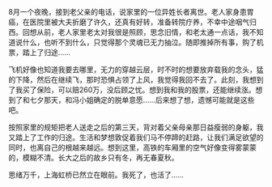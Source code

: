 8月一个夜晚，接到老父亲的电话，说家里的一位异姓长者离世。老人家身患胃癌，在医院里被大夫折磨了许久，还真有好转，准备转院疗养，不幸中途咽气归西。回想从前，老人家里老太对我很是照顾，思念旧情，和老太通一点话，我不知道说什么，也听不到什么，只觉得那个灵魂已无力抽泣。随即推掉所有事，购了机票，踏上了归途…… 

飞机好像也知道我要去哪里，无力的穿越云层，时不时的想要放弃载我的念头，猛的下降，然后在继续飞，那时恐惧占领了上风，我觉得我回不去了。此刻，我想到了我买了保险，可以赔260万，没后顾之忧。想到我和我的股票，还能继续涨。想到了和七夕那天，和冯小姐确定的脱单意愿……后来想了想，遗憾可能就是这些吧。

 按照家里的规矩把老人送走之后的第三天，背对着父亲母亲那日益瘦弱的身躯，我又踏上了工作的归途。生活和梦想敦促着我们马不停蹄的赶路，让我们满足欲望的同时，也离自己的根越来越远。想到这里，高铁的车厢里的空气好像变得雾蒙蒙的，模糊不清。长大之后的故乡只有冬，再无春夏秋。

 思绪万千，上海虹桥已然立在眼前。我死了，也活了……